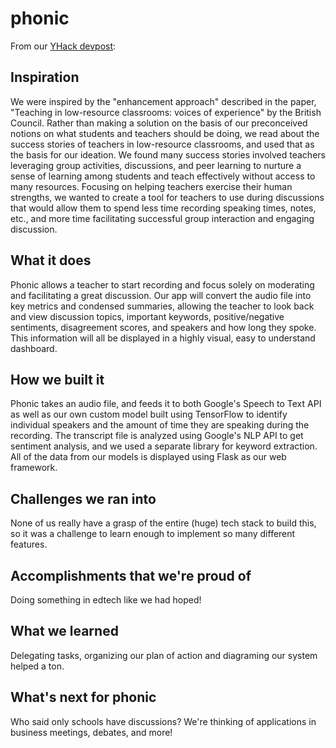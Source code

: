 # phonic

From our [YHack devpost](https://devpost.com/software/phonic):

## Inspiration
We were inspired by the "enhancement approach" described in the paper, "Teaching in low-resource classrooms: voices of experience" by the British Council. Rather than making a solution on the basis of our preconceived notions on what students and teachers should be doing, we read about the success stories of teachers in low-resource classrooms, and used that as the basis for our ideation. We found many success stories involved teachers leveraging group activities, discussions, and peer learning to nurture a sense of learning among students and teach effectively without access to many resources. Focusing on helping teachers exercise their human strengths, we wanted to create a tool for teachers to use during discussions that would allow them to spend less time recording speaking times, notes, etc., and more time facilitating successful group interaction and engaging discussion. 

## What it does
Phonic allows a teacher to start recording and focus solely on moderating and facilitating a great discussion. Our app will convert the audio file into key metrics and condensed summaries, allowing the teacher to look back and view discussion topics, important keywords, positive/negative sentiments, disagreement scores, and speakers and how long they spoke. This information will all be displayed in a highly visual, easy to understand dashboard.

## How we built it
Phonic takes an audio file, and feeds it to both Google's Speech to Text API as well as our own custom model built using TensorFlow to identify individual speakers and the amount of time they are speaking during the recording. The transcript file is analyzed using Google's NLP API to get sentiment analysis, and we used a separate library for keyword extraction. All of the data from our models is displayed using Flask as our web framework. 

## Challenges we ran into
None of us really have a grasp of the entire (huge) tech stack to build this, so it was a challenge to learn enough to implement so many different features. 

## Accomplishments that we're proud of
Doing something in edtech like we had hoped!

## What we learned
Delegating tasks, organizing our plan of action and diagraming our system helped a ton.

## What's next for phonic
Who said only schools have discussions? We're thinking of applications in business meetings, debates, and more!
